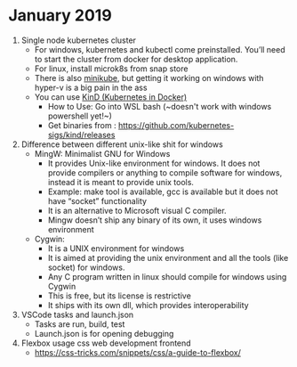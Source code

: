 # January 2019
1. Single node kubernetes cluster
   * For windows, kubernetes and kubectl come preinstalled. You’ll need to start the cluster from docker for desktop application.
   * For linux, install microk8s from snap store
   * There is also [minikube](https://kubernetes.io/docs/tasks/tools/install-minikube/), but getting it working on windows with hyper-v is a big pain in the ass
   * You can use [KinD (Kubernetes in Docker)](https://github.com/kubernetes-sigs/kind)
     * How to Use: Go into WSL bash (~doesn't work with windows powershell yet!~) 
     * Get binaries from : https://github.com/kubernetes-sigs/kind/releases
2. Difference between different unix-like shit for windows
   * MingW: Minimalist GNU for Windows
     * It provides Unix-like environment for windows. It does not provide compilers or anything to compile software for windows, instead it is meant to provide unix tools.
     * Example: make tool is available, gcc is available but it does not have “socket” functionality
     * It is an alternative to Microsoft visual C compiler.
     * Mingw doesn’t ship any binary of its own, it uses windows environment
   * Cygwin: 
     * It is a UNIX environment for windows
     * It is aimed at providing the unix environment and all the tools (like socket) for windows.
     * Any C program written in linux should compile for windows using Cygwin
     * This is free, but its license is restrictive
     * It ships with its own dll, which provides interoperability
3. VSCode tasks and launch.json
   * Tasks are run, build, test
   * Launch.json is for opening debugging
4. Flexbox usage css web development frontend
   * https://css-tricks.com/snippets/css/a-guide-to-flexbox/ 
